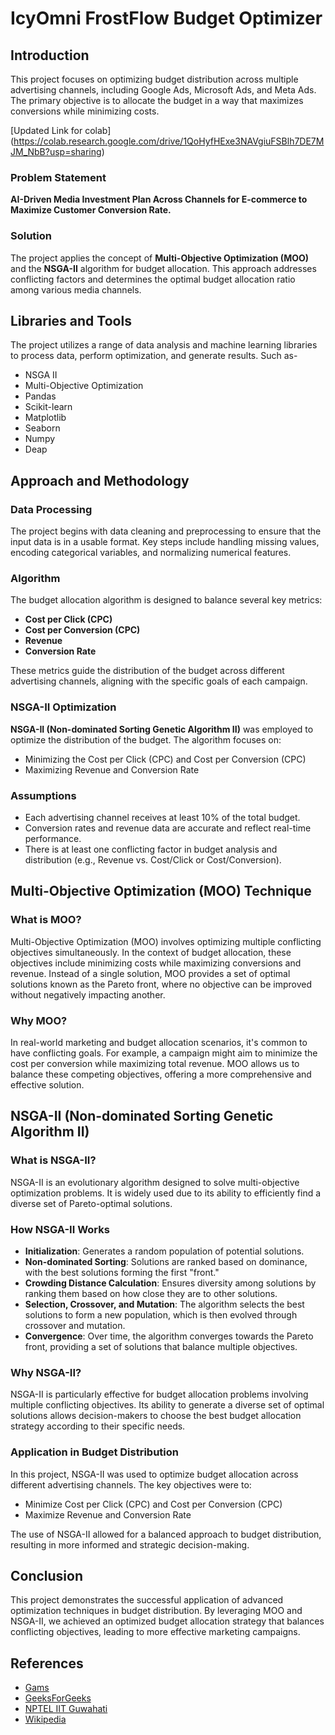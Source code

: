 # **IcyOmni FrostFlow Budget Optimizer**

## **Introduction**
This project focuses on optimizing budget distribution across multiple advertising channels, including Google Ads, Microsoft Ads, and Meta Ads. The primary objective is to allocate the budget in a way that maximizes conversions while minimizing costs.

[Updated Link for colab] (https://colab.research.google.com/drive/1QoHyfHExe3NAVgiuFSBlh7DE7MJM_NbB?usp=sharing)

### **Problem Statement**
**AI-Driven Media Investment Plan Across Channels for E-commerce to Maximize Customer Conversion Rate.**

### **Solution**
The project applies the concept of **Multi-Objective Optimization (MOO)** and the **NSGA-II** algorithm for budget allocation. This approach addresses conflicting factors and determines the optimal budget allocation ratio among various media channels.

## **Libraries and Tools**
The project utilizes a range of data analysis and machine learning libraries to process data, perform optimization, and generate results. Such as- 
- NSGA II
- Multi-Objective Optimization
- Pandas
- Scikit-learn
- Matplotlib
- Seaborn
- Numpy
- Deap

## **Approach and Methodology**

### **Data Processing**
The project begins with data cleaning and preprocessing to ensure that the input data is in a usable format. Key steps include handling missing values, encoding categorical variables, and normalizing numerical features.

### **Algorithm**
The budget allocation algorithm is designed to balance several key metrics:
- **Cost per Click (CPC)**
- **Cost per Conversion (CPC)**
- **Revenue**
- **Conversion Rate**

These metrics guide the distribution of the budget across different advertising channels, aligning with the specific goals of each campaign.

### **NSGA-II Optimization**
**NSGA-II (Non-dominated Sorting Genetic Algorithm II)** was employed to optimize the distribution of the budget. The algorithm focuses on:
- Minimizing the Cost per Click (CPC) and Cost per Conversion (CPC)
- Maximizing Revenue and Conversion Rate

### **Assumptions**
- Each advertising channel receives at least 10% of the total budget.
- Conversion rates and revenue data are accurate and reflect real-time performance.
- There is at least one conflicting factor in budget analysis and distribution (e.g., Revenue vs. Cost/Click or Cost/Conversion).

## **Multi-Objective Optimization (MOO) Technique**

### **What is MOO?**
Multi-Objective Optimization (MOO) involves optimizing multiple conflicting objectives simultaneously. In the context of budget allocation, these objectives include minimizing costs while maximizing conversions and revenue. Instead of a single solution, MOO provides a set of optimal solutions known as the Pareto front, where no objective can be improved without negatively impacting another.

### **Why MOO?**
In real-world marketing and budget allocation scenarios, it's common to have conflicting goals. For example, a campaign might aim to minimize the cost per conversion while maximizing total revenue. MOO allows us to balance these competing objectives, offering a more comprehensive and effective solution.

## **NSGA-II (Non-dominated Sorting Genetic Algorithm II)**

### **What is NSGA-II?**
NSGA-II is an evolutionary algorithm designed to solve multi-objective optimization problems. It is widely used due to its ability to efficiently find a diverse set of Pareto-optimal solutions.

### **How NSGA-II Works**
- **Initialization**: Generates a random population of potential solutions.
- **Non-dominated Sorting**: Solutions are ranked based on dominance, with the best solutions forming the first "front."
- **Crowding Distance Calculation**: Ensures diversity among solutions by ranking them based on how close they are to other solutions.
- **Selection, Crossover, and Mutation**: The algorithm selects the best solutions to form a new population, which is then evolved through crossover and mutation.
- **Convergence**: Over time, the algorithm converges towards the Pareto front, providing a set of solutions that balance multiple objectives.

### **Why NSGA-II?**
NSGA-II is particularly effective for budget allocation problems involving multiple conflicting objectives. Its ability to generate a diverse set of optimal solutions allows decision-makers to choose the best budget allocation strategy according to their specific needs.

### **Application in Budget Distribution**
In this project, NSGA-II was used to optimize budget allocation across different advertising channels. The key objectives were to:
- Minimize Cost per Click (CPC) and Cost per Conversion (CPC)
- Maximize Revenue and Conversion Rate

The use of NSGA-II allowed for a balanced approach to budget distribution, resulting in more informed and strategic decision-making.

## **Conclusion**
This project demonstrates the successful application of advanced optimization techniques in budget distribution. By leveraging MOO and NSGA-II, we achieved an optimized budget allocation strategy that balances conflicting objectives, leading to more effective marketing campaigns.

## **References**
- [Gams](https://www.gams.com/latest/docs/T_LIBINCLUDE_MOO.html)
- [GeeksForGeeks](https://www.geeksforgeeks.org/grey-wolf-optimization-introduction/)
- [NPTEL IIT Guwahati](https://www.youtube.com/watch?v=Aq4pwGn5uWY&t=351s)
- [Wikipedia](https://en.wikipedia.org/wiki/Multi-objective_optimization)

